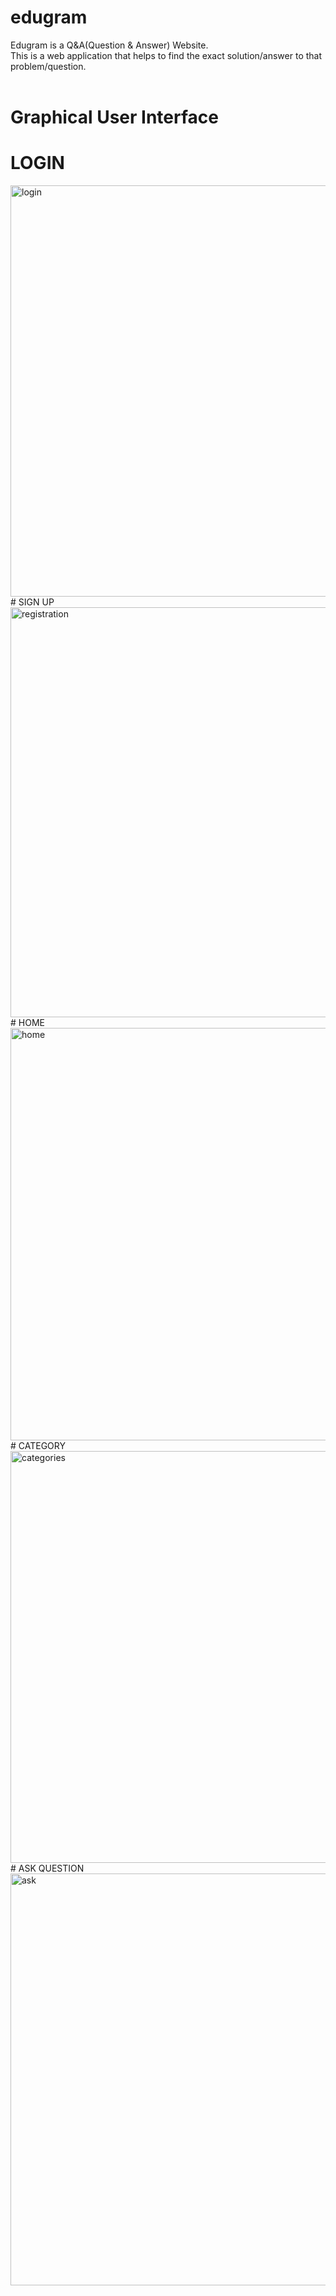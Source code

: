 # edugram
Edugram is a Q&amp;A(Question &amp; Answer) Website.<br>
This is a web application that helps to find the exact
solution/answer to that problem/question.<br><br>

# Graphical User Interface <br>
# LOGIN
<img width="658" alt="login" src="https://user-images.githubusercontent.com/107036687/172366372-f20d417d-a91f-4e11-9315-f843f7b87751.png">
<br>
# SIGN UP
<img width="656" alt="registration" src="https://user-images.githubusercontent.com/107036687/172368054-9454ce2b-71bd-4b13-88e4-40714f5e81c0.png">
<br>
# HOME
<img width="660" alt="home" src="https://user-images.githubusercontent.com/107036687/172368462-317426c2-8f01-498f-8984-3225f92ddf6c.png">
<br>
# CATEGORY
<img width="659" alt="categories" src="https://user-images.githubusercontent.com/107036687/172368595-b3262001-c38d-473d-899d-035882ccc952.png">
<br>
# ASK QUESTION
<img width="659" alt="ask" src="https://user-images.githubusercontent.com/107036687/172368709-c2f60711-081d-43c1-bfb0-1005cf07d89a.png">
<br>
